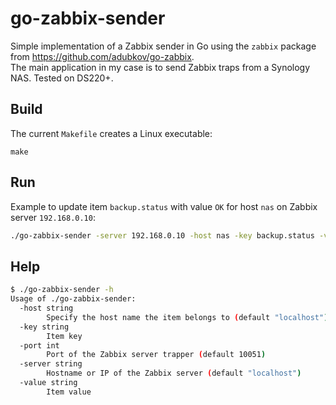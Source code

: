 # go-zabbix-sender
Simple implementation of a Zabbix sender in Go using the `zabbix` package from https://github.com/adubkov/go-zabbix.  
The main application in my case is to send Zabbix traps from a Synology NAS. Tested on DS220+.

## Build

The current `Makefile` creates a Linux executable:
```
make
```

## Run
Example to update item `backup.status` with value `OK` for host `nas` on Zabbix server `192.168.0.10`:
```bash
./go-zabbix-sender -server 192.168.0.10 -host nas -key backup.status -value OK
```

## Help
```bash
$ ./go-zabbix-sender -h
Usage of ./go-zabbix-sender:
  -host string
    	Specify the host name the item belongs to (default "localhost")
  -key string
    	Item key
  -port int
    	Port of the Zabbix server trapper (default 10051)
  -server string
    	Hostname or IP of the Zabbix server (default "localhost")
  -value string
    	Item value
```